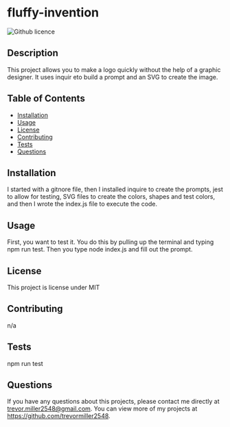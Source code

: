 # fluffy-invention
  ![Github licence](http://img.shields.io/badge/license-MIT-blue.svg)

  
  ## Description 
  This project allows you to  make a logo quickly without the help of a graphic designer. It uses inquir eto  build a prompt and  an  SVG to create the image.

  ## Table of Contents
  * [Installation](#installation)
  * [Usage](#usage)
  * [License](#license)
  * [Contributing](#contributing)
  * [Tests](#tests)
  * [Questions](#questions)
  
  ## Installation 
  I started with a gitnore file, then I installed inquire to create the prompts, jest to allow for testing, SVG files to create the colors, shapes and test colors, and then I wrote the index.js file to execute the code.

  ## Usage 
  First, you want to test it. You do this by pulling up the terminal and typing npm run test. Then you type node index.js and fill out the prompt. 

  ## License 
  This project is license under MIT

  ## Contributing 
  n/a

  ## Tests
  npm run test

  ## Questions
  If you have any questions about this projects, please contact me directly at trevor.miller2548@gmail.com. You can view more of my projects at https://github.com/trevormiller2548.
